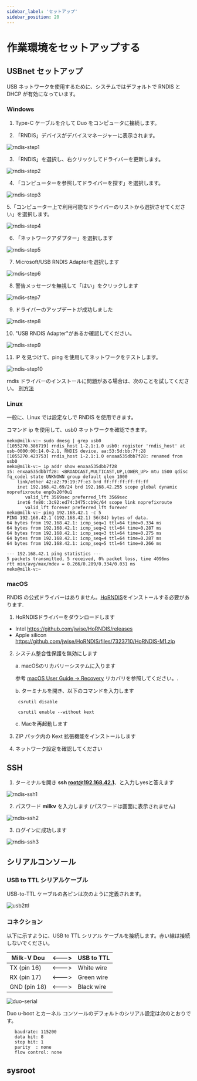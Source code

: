 ```yaml
---
sidebar_label: 'セットアップ'
sidebar_position: 20
---
```


# 作業環境をセットアップする

## USBnet セットアップ

USB ネットワークを使用するために、システムではデフォルトで RNDIS と DHCP が有効になっています。
### Windows

1. Type-C ケーブルを介して Duo をコンピュータに接続します。

2. 「RNDIS」デバイスがデバイスマネージャーに表示されます。

![rndis-step1](/docs/duo/rndis-step1.png)

3. 「RNDIS」を選択し、右クリックしてドライバーを更新します。

![rndis-step2](/docs/duo/rndis-step2.png)

4. 「コンピューターを参照してドライバーを探す」を選択します。

![rndis-step3](/docs/duo/rndis-step3.png)

5.「コンピューター上で利用可能なドライバーのリストから選択させてください」を選択します。

![rndis-step4](/docs/duo/rndis-step4.png)

6. 「ネットワークアダプター」を選択します

![rndis-step5](/docs/duo/rndis-step5.png)

7. Microsoft/USB RNDIS Adapterを選択します

![rndis-step6](/docs/duo/rndis-step6.png)

8. 警告メッセージを無視して「はい」をクリックします

![rndis-step7](/docs/duo/rndis-step7.png)

9. ドライバーのアップデートが成功しました

![rndis-step8](/docs/duo/rndis-step8.png)

10.  "USB RNDIS Adapter"があるか確認してください。

![rndis-step9](/docs/duo/rndis-step9.png)

11. IP を見つけて、ping を使用してネットワークをテストします。

![rndis-step10](/docs/duo/rndis-step10.png)

rndis ドライバーのインストールに問題がある場合は、次のことを試してください。
[別方法](https://milkv.io/docs/duo/getting-started/windows-rndis-dirver)

### Linux

一般に、Linux では設定なしで RNDIS を使用できます。

コマンド ip を使用して、usb0 ネットワークを確認できます。

```
neko@milk-v:~ sudo dmesg | grep usb0
[1055270.386719] rndis_host 1-2.1:1.0 usb0: register 'rndis_host' at usb-0000:00:14.0-2.1, RNDIS device, aa:53:5d:bb:7f:28
[1055270.423753] rndis_host 1-2.1:1.0 enxaa535dbb7f28: renamed from usb0
neko@milk-v:~ ip addr show enxaa535dbb7f28
15: enxaa535dbb7f28: <BROADCAST,MULTICAST,UP,LOWER_UP> mtu 1500 qdisc fq_codel state UNKNOWN group default qlen 1000
    link/ether 42:a2:79:19:7f:e3 brd ff:ff:ff:ff:ff:ff
    inet 192.168.42.69/24 brd 192.168.42.255 scope global dynamic noprefixroute enp0s20f0u1
       valid_lft 3569sec preferred_lft 3569sec
    inet6 fe80::3c92:ed74:3475:cb9c/64 scope link noprefixroute
       valid_lft forever preferred_lft forever
neko@milk-v:~ ping 192.168.42.1 -c 5
PING 192.168.42.1 (192.168.42.1) 56(84) bytes of data.
64 bytes from 192.168.42.1: icmp_seq=1 ttl=64 time=0.334 ms
64 bytes from 192.168.42.1: icmp_seq=2 ttl=64 time=0.287 ms
64 bytes from 192.168.42.1: icmp_seq=3 ttl=64 time=0.275 ms
64 bytes from 192.168.42.1: icmp_seq=4 ttl=64 time=0.287 ms
64 bytes from 192.168.42.1: icmp_seq=5 ttl=64 time=0.266 ms

--- 192.168.42.1 ping statistics ---
5 packets transmitted, 5 received, 0% packet loss, time 4096ms
rtt min/avg/max/mdev = 0.266/0.289/0.334/0.031 ms
neko@milk-v:~ 
```

### macOS

RNDIS の公式ドライバーはありません。[HoRNDIS](https://joshuawise.com/horndis)をインストールする必要があります.

1. HoRNDISドライバーをダウンロードします
  - Intel https://github.com/jwise/HoRNDIS/releases
  - Apple silicon https://github.com/jwise/HoRNDIS/files/7323710/HoRNDIS-M1.zip

2. システム整合性保護を無効にします

    a. macOSのリカバリーシステムに入ります

    参考 [macOS User Guide -> Recovery](https://support.apple.com/en-hk/guide/mac-help/mchl338cf9a8/mac) リカバリを参照してください。.

    b. ターミナルを開き、以下のコマンドを入力します

   ```
    csrutil disable

    csrutil enable --without kext
   ```

    c. Macを再起動します

3. ZIP パック内の Kext 拡張機能をインストールします

4. ネットワーク設定を確認してください

## SSH

1. ターミナルを開き **ssh root@192.168.42.1**、と入力しyesと答えます

![rndis-ssh1](/docs/duo/rndis-ssh1.png)

2. パスワード  **milkv** を入力します (パスワードは画面に表示されません)

![rndis-ssh2](/docs/duo/rndis-ssh2.png)

3. ログインに成功します

![rndis-ssh3](/docs/duo/rndis-ssh3.png)


## シリアルコンソール

### USB to TTL シリアルケーブル

USB-to-TTL ケーブルの各ピンは次のように定義されます。

![usb2ttl](/docs/duo/usb2ttl.jpg)

### コネクション

以下に示すように、USB to TTL シリアル ケーブルを接続します。赤い線は接続しないでください。


| Milk-V Dou   | <---> | USB to TTL |
| ------------ | ----- | ---------- |
| TX (pin 16)  | <---> | White wire |
| RX (pin 17)  | <---> | Green wire |
| GND (pin 18) | <---> | Black wire |


![duo-serial](/docs/duo/duo-serial.jpg)

Duo u-boot とカーネル コンソールのデフォルトのシリアル設定は次のとおりです。

```
   baudrate: 115200
   data bit: 8
   stop bit: 1
   parity  : none
   flow control: none
```

## sysroot
